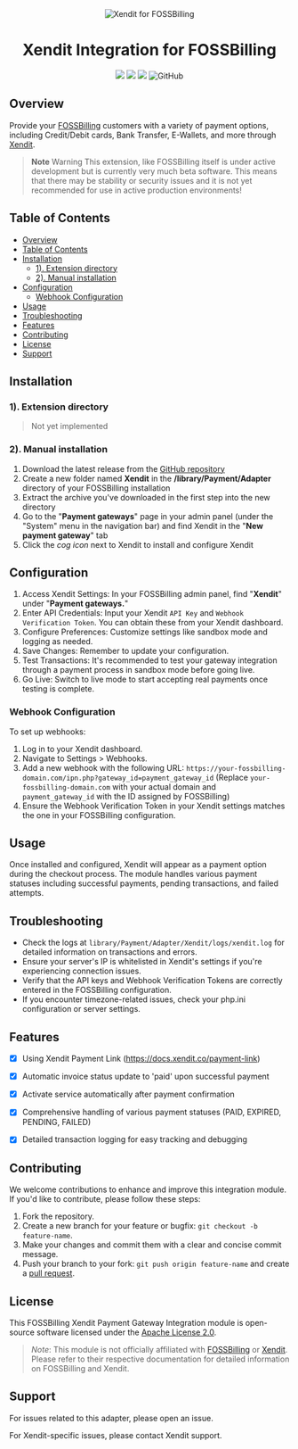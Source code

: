 <div align="center">
  <img src="https://cdn.fazza.fr/REDACTED/img/xendit-foss-banner.jpg" alt="Xendit for FOSSBilling">
  <h1>Xendit Integration for FOSSBilling</h1>
  <img src="https://img.shields.io/github/v/release/FZFR/Xendit-FOSSBilling?include_prereleases&sort=semver&display_name=release&style=flat">
  <img src="https://img.shields.io/github/downloads/FZFR/Xendit-FOSSBilling/total?style=flat">
  <img src="https://img.shields.io/github/repo-size/FZFR/Xendit-FOSSBilling">
  <img alt="GitHub" src="https://img.shields.io/github/license/FZFR/Xendit-FOSSBilling?style=flat">  
</div>

## Overview
Provide your [FOSSBilling](https://fossbilling.org) customers with a variety of payment options, including Credit/Debit cards, Bank Transfer, E-Wallets, and more through [Xendit](https://www.xendit.co).

> **Note**
> Warning This extension, like FOSSBilling itself is under active development but is currently very much beta software. This means that there may be stability or security issues and it is not yet recommended for use in active production environments!

## Table of Contents
- [Overview](#overview)
- [Table of Contents](#table-of-contents)
- [Installation](#installation)
  - [1). Extension directory](#1-extension-directory)
  - [2). Manual installation](#2-manual-installation)
- [Configuration](#configuration)
  - [Webhook Configuration](#webhook-configuration)
- [Usage](#usage)
- [Troubleshooting](#troubleshooting)
- [Features](#features)
- [Contributing](#contributing)
- [License](#license)
- [Support](#support)

## Installation

### 1). Extension directory
> Not yet implemented  
>
> 
### 2). Manual installation
1. Download the latest release from the [GitHub repository](https://github.com/FZFR/Xendit-FOSSBilling/releases)
2. Create a new folder named **Xendit** in the **/library/Payment/Adapter** directory of your FOSSBilling installation
3. Extract the archive you've downloaded in the first step into the new directory
4. Go to the "**Payment gateways**" page in your admin panel (under the "System" menu in the navigation bar) and find Xendit in the "**New payment gateway**" tab
5. Click the *cog icon* next to Xendit to install and configure Xendit

## Configuration
1. Access Xendit Settings: In your FOSSBilling admin panel, find "**Xendit**" under "**Payment gateways.**"
2. Enter API Credentials: Input your Xendit `API Key` and `Webhook Verification Token`. You can obtain these from your Xendit dashboard.
3. Configure Preferences: Customize settings like sandbox mode and logging as needed.
4. Save Changes: Remember to update your configuration.
5. Test Transactions: It's recommended to test your gateway integration through a payment process in sandbox mode before going live.
6. Go Live: Switch to live mode to start accepting real payments once testing is complete.


### Webhook Configuration

To set up webhooks:

1. Log in to your Xendit dashboard.
2. Navigate to Settings > Webhooks.
3. Add a new webhook with the following URL:
   `https://your-fossbilling-domain.com/ipn.php?gateway_id=payment_gateway_id`
   (Replace `your-fossbilling-domain.com` with your actual domain and `payment_gateway_id` with the ID assigned by FOSSBilling)
4. Ensure the Webhook Verification Token in your Xendit settings matches the one in your FOSSBilling configuration.



## Usage
Once installed and configured, Xendit will appear as a payment option during the checkout process. The module handles various payment statuses including successful payments, pending transactions, and failed attempts.

## Troubleshooting

- Check the logs at `library/Payment/Adapter/Xendit/logs/xendit.log` for detailed information on transactions and errors.
- Ensure your server's IP is whitelisted in Xendit's settings if you're experiencing connection issues.
- Verify that the API keys and Webhook Verification Tokens are correctly entered in the FOSSBilling configuration.
- If you encounter timezone-related issues, check your php.ini configuration or server settings.

## Features

- [x] Using Xendit Payment Link (https://docs.xendit.co/payment-link)
- [x] Automatic invoice status update to 'paid' upon successful payment
- [x] Activate service automatically after payment confirmation
- [x] Comprehensive handling of various payment statuses (PAID, EXPIRED, PENDING, FAILED)
- [x] Detailed transaction logging for easy tracking and debugging


## Contributing
We welcome contributions to enhance and improve this integration module. If you'd like to contribute, please follow these steps:

1. Fork the repository.
2. Create a new branch for your feature or bugfix: `git checkout -b feature-name`.
3. Make your changes and commit them with a clear and concise commit message.
4. Push your branch to your fork: `git push origin feature-name` and create a [pull request](https://github.com/FZFR/Xendit-FOSSBilling/pulls).

## License
This FOSSBilling Xendit Payment Gateway Integration module is open-source software licensed under the [Apache License 2.0](LICENSE).

> *Note*: This module is not officially affiliated with [FOSSBilling](https://fossbilling.org) or [Xendit](https://www.xendit.co). Please refer to their respective documentation for detailed information on FOSSBilling and Xendit.


## Support

For issues related to this adapter, please open an issue.

For Xendit-specific issues, please contact Xendit support.
